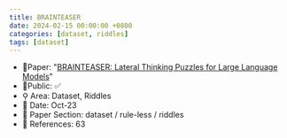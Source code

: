```yaml
---
title: BRAINTEASER
date: 2024-02-15 00:00:00 +0800
categories: [dataset, riddles]
tags: [dataset]
---
```


- 📙Paper: "[BRAINTEASER: Lateral Thinking Puzzles for Large Language Models](https://www.researchgate.net/publication/374846461_BRAINTEASER_Lateral_Thinking_Puzzles_for_Large_Language_Models)"
- 🔑Public: ✅
- ⚲ Area: Dataset, Riddles
- 📅 Date: Oct-23
- 🔎 Paper Section: dataset / rule-less / riddles
- 📝 References: 63
